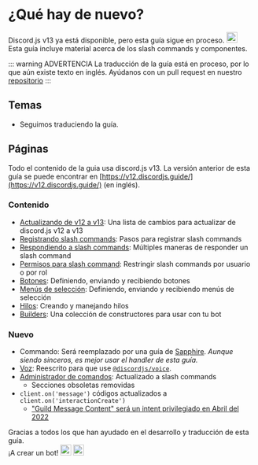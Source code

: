 <style scoped>
.emoji-container {
	display: inline-block;
}

.emoji-container .emoji-image {
	width: 1.375rem;
	height: 1.375rem;
	vertical-align: bottom;
}
</style>

# ¿Qué hay de nuevo?

<DiscordMessages>
	<DiscordMessage profile="bot">
		<template #interactions>
			<DiscordInteraction
				profile="user"
				author="discord.js"
				:command="true"
			>upgrade</DiscordInteraction>
		</template>
		Discord.js v13 ya está disponible, pero esta guía sigue en proceso.
		<span class="emoji-container">
			<img class="emoji-image" title="weary" src="https://twemoji.maxcdn.com/v/13.1.0/72x72/1f629.png" alt=""/>
		</span>
		<br/>
		Esta guía incluye material acerca de los slash commands y componentes.
	</DiscordMessage>
</DiscordMessages>

::: warning ADVERTENCIA
La traducción de la guía está en proceso, por lo que aún existe texto en inglés. Ayúdanos con un pull request en nuestro [repositorio](https://github.com/Awoocado/guide)
:::

## Temas

- Seguimos traduciendo la guía.

## Páginas

Todo el contenido de la guia usa discord.js v13. La versión anterior de esta guía se puede encontrar en [https://v12.discordjs.guide/](https://v12.discordjs.guide/) (en inglés).

### Contenido

- [Actualizando de v12 a v13](/additional-info/changes-in-v13.md): Una lista de cambios para actualizar de discord.js v12 a v13
- [Registrando slash commands](/interactions/registering-slash-commands.md): Pasos para registrar slash commands
- [Respondiendo a slash commands](/interactions/replying-to-slash-commands.md): Múltiples maneras de responder un slash command
- [Permisos para slash command](/interactions/slash-command-permissions.md): Restringir slash commands por usuario o por rol
- [Botones](/interactions/buttons.md): Definiendo, enviando y recibiendo botones
- [Menús de selección](/interactions/select-menus.md): Definiendo, enviando y recibiendo menús de selección
- [Hilos](/popular-topics/threads.md): Creando y manejando hilos
- [Builders](/popular-topics/builders.md): Una colección de constructores para usar con tu bot

### Nuevo

- Commando: Será reemplazado por una guía de [Sapphire](https://github.com/discordjs/guide/pull/711). *Aunque siendo sinceros, es mejor usar el handler de esta guía.*
- [Voz](/voice/): Reescrito para que use [`@discordjs/voice`](https://github.com/discordjs/voice).
- [Administrador de comandos](/command-handling/): Actualizado a slash commands
	- Secciones obsoletas removidas
- `client.on('message')` códigos actualizados a `client.on('interactionCreate')`
	- ["Guild Message Content" será un intent privilegiado en Abril del 2022](https://support-dev.discord.com/hc/es-es/articles/4404772028055)

<DiscordMessages>
	<DiscordMessage profile="bot">
		Gracias a todos los que han ayudado en el desarrollo y traducción de esta guía.
		<br/>
		¡A crear un bot!
		<span class="emoji-container">
			<img class="emoji-image" title="heart" src="https://twemoji.maxcdn.com/v/13.1.0/72x72/2764.png" alt="" />
		</span>
		<span class="emoji-container">
			<img class="emoji-image" title="jigglel" src="https://cdn.discordapp.com/emojis/737199683906306088.gif" alt="" />
		</span>
	</DiscordMessage>
</DiscordMessages>
